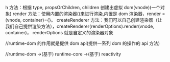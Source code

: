 h 方法：根据 type, propsOrChildren, children 创建出虚拟 dom(vnode)(一个对象)
render 方法：使用内置的渲染器()来进行渲染,内置是 dom 渲染器，render = (vnode, container)={}。
createRenderer 方法：我们可以自己创建渲染器（让我们自己提供渲染方法），createRenderer(renderOptions).render(vnode, container)，
renderOptions 就是自定义的渲染器对象

//runtime-dom 的作用就是提供 dom api(提供一系列 dom 的操作的 api 方法)

//runtime-dom ->(基于) runtime-core ->(基于) reactivity
